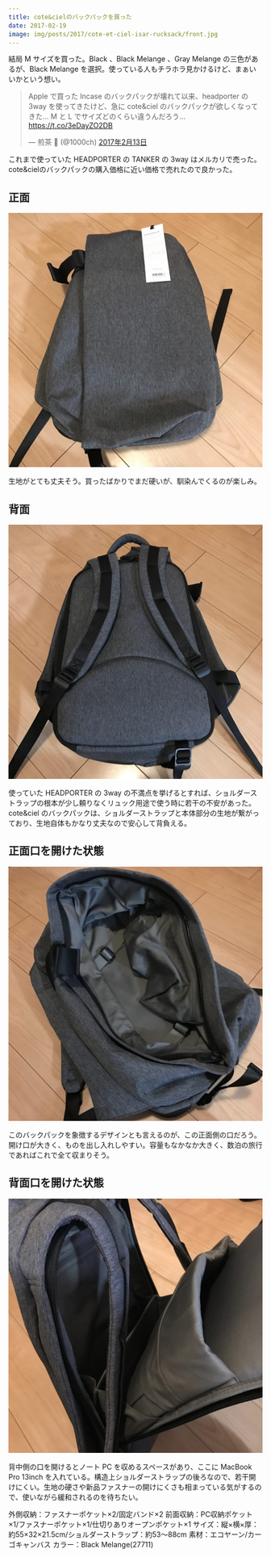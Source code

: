 ```yaml
---
title: cote&cielのバックパックを買った
date: 2017-02-19
image: img/posts/2017/cote-et-ciel-isar-rucksack/front.jpg
---
```


結局 M サイズを買った。Black 、Black Melange 、Gray Melange の三色があるが、Black Melange を選択。使っている人もチラホラ見かけるけど、まぁいいかという想い。

<blockquote class="twitter-tweet" data-lang="ja"><p lang="ja" dir="ltr">Apple で買った Incase のバックパックが壊れて以来、headporter の 3way を使ってきたけど、急に cote&amp;ciel のバックパックが欲しくなってきた… M と L でサイズどのくらい違うんだろう… <a href="https://t.co/3eDayZO2DB">https://t.co/3eDayZO2DB</a></p>&mdash; 煎茶 🍵 (@1000ch) <a href="https://twitter.com/1000ch/status/830985742054674433">2017年2月13日</a></blockquote>

これまで使っていた HEADPORTER の TANKER の 3way はメルカリで売った。cote&cielのバックパックの購入価格に近い価格で売れたので良かった。

## 正面

![正面](/img/posts/2017/cote-et-ciel-isar-rucksack/front.jpg)

生地がとても丈夫そう。買ったばかりでまだ硬いが、馴染んでくるのが楽しみ。

## 背面

![背面](/img/posts/2017/cote-et-ciel-isar-rucksack/back.jpg)

使っていた HEADPORTER の 3way の不満点を挙げるとすれば、ショルダーストラップの根本が少し頼りなくリュック用途で使う時に若干の不安があった。cote&ciel のバックパックは、ショルダーストラップと本体部分の生地が繋がっており、生地自体もかなり丈夫なので安心して背負える。

## 正面口を開けた状態

![正面口を開けた状態](/img/posts/2017/cote-et-ciel-isar-rucksack/front-open.jpg)

このバックパックを象徴するデザインとも言えるのが、この正面側の口だろう。開け口が大きく、ものを出し入れしやすい。容量もなかなか大きく、数泊の旅行であればこれで全て収まりそう。

## 背面口を開けた状態

![背面口を開けた状態](/img/posts/2017/cote-et-ciel-isar-rucksack/back-open.jpg)

背中側の口を開けるとノート PC を収めるスペースがあり、ここに MacBook Pro 13inch を入れている。構造上ショルダーストラップの後ろなので、若干開けにくい。生地の硬さや新品ファスナーの開けにくさも相まっている気がするので、使いながら緩和されるのを待ちたい。

<affiliate-link
  src="https://images-na.ssl-images-amazon.com/images/I/71iB19awurL._UY575_.jpg"
  href="https://www.amazon.co.jp/dp/B016ZE96F4/"
  tag="1000ch-22"
  title="COTE&CIEL/コートエシエル/コートシエル Isar Rucksack M[並行輸入品]">
  外側収納：ファスナーポケット×2/固定バンド×2
  前面収納：PC収納ポケット×1/ファスナーポケット×1/仕切りありオープンポケット×1
  サイズ：縦×横×厚：約55×32×21.5cm/ショルダーストラップ：約53～88cm
  素材：エコヤーン/カーゴキャンバス
  カラー：Black Melange(27711)
</affiliate-link>
